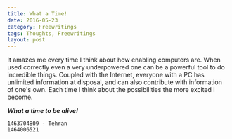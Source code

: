 ```yaml
---
title: What a Time!
date: 2016-05-23
category: Freewritings
tags: Thoughts, Freewritings
layout: post
---
```

It amazes me every time I think about how enabling computers are.
When used correctly even a very underpowered one can be a powerful tool to do incredible things. Coupled with the Internet, everyone with a PC has unlimited information at disposal, and can also contribute with information of one's own.
Each time I think about the possibilities the more excited I become.

_**What a time to be alive!**_

```
1463704809 - Tehran
1464006521 
```
